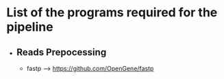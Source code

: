 # List of the programs required for the pipeline

- ## Reads Prepocessing ###
  - fastp --> https://github.com/OpenGene/fastp
 

